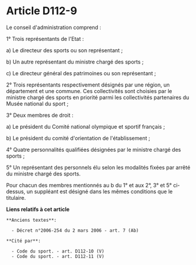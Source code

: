 # Article D112-9

Le conseil d'administration comprend : 

1° Trois représentants de l'Etat : 

a) Le directeur des sports ou son représentant ; 

b) Un autre représentant du ministre chargé des sports ; 

c) Le    directeur général des patrimoines ou son représentant ; 

2° Trois représentants respectivement désignés par une région, un département et une commune. Ces collectivités sont choisies
par le ministre chargé des sports en priorité parmi les collectivités partenaires du Musée national du sport ; 

3° Deux membres de droit : 

a) Le président du Comité national olympique et sportif français ; 

b) Le président du comité d'orientation de l'établissement ; 

4° Quatre personnalités qualifiées désignées par le ministre chargé des sports ; 

5° Un représentant des personnels élu selon les modalités fixées par arrêté du ministre chargé des sports. 

Pour chacun des membres mentionnés au b du 1° et aux 2°, 3° et 5° ci-dessus, un suppléant est désigné dans les mêmes
conditions que le titulaire.

**Liens relatifs à cet article**

	**Anciens textes**:

	  - Décret n°2006-254 du 2 mars 2006 - art. 7 (Ab)

	**Cité par**:

	  - Code du sport. - art. D112-10 (V)
	  - Code du sport. - art. D112-11 (V)
